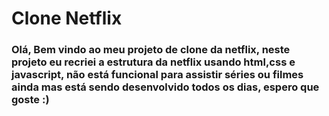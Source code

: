 # Clone Netflix

### Olá, Bem vindo ao meu projeto de clone da netflix, neste projeto eu recriei a estrutura da netflix usando html,css e javascript, não está funcional para assistir séries ou filmes ainda mas está sendo desenvolvido todos os dias, espero que goste :) 